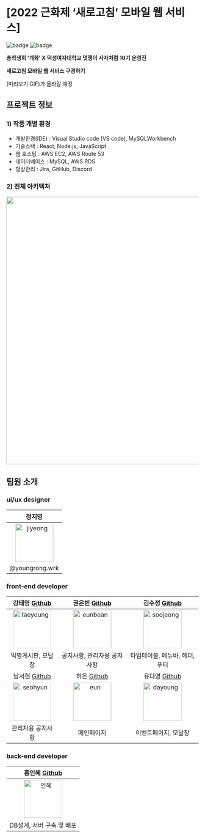 # [2022 근화제 ‘새로고침’ 모바일 웹 서비스]

![badge](https://img.shields.io/github/repo-size/DSLikelion10/LIKEFEST-frontend)
![badge](https://img.shields.io/github/languages/top/DSLikelion10/LIKEFEST-frontend)

**총학생회 ‘개화’ X 덕성여자대학교 멋쟁이 사자처럼 10기 운영진**

**새로고침 모바일 웹 서비스 구경하기** 

(미리보기 GIF)가 올라갈 예정

## 프로젝트 정보

### 1) 작품 개별 환경

- 개발환경(IDE) : Visual Studio code (VS code), MySQLWorkbench
- 기술스택 : React, Node.js, JavaScript
- 웹 호스팅 : AWS EC2, AWS Route 53
- 데이터베이스 : MySQL, AWS RDS
- 형상관리 : Jira, GitHub, Discord

### 2) 전체 아키텍처
<img src="https://user-images.githubusercontent.com/64454313/169698725-e2f8ed7d-34cb-4440-8915-f5b2f36affc3.png" width="700px"/>

## 팀원 소개

### ui/ux designer

| 정지영 |
| :---: |
|<img width="100" alt="jiyeong" src="https://user-images.githubusercontent.com/64454313/169698857-f048d695-3a17-414a-b5ab-50ab4c0f3143.jpeg">|
| @youngrong.wrk|

### front-end developer

| 강태영 [Github](https://github.com/Chanran33) | 권은빈 [Github](https://github.com/eunbeann) | 김수정 [Github](https://github.com/soosoo030) |
| :---: | :---: | :---: | 
|<img width="100" alt="taeyoung" src="https://user-images.githubusercontent.com/64454313/169698884-06c50e80-74fa-455a-8fae-de606622416d.png"> | <img width="100" alt="eunbean" src="https://user-images.githubusercontent.com/64454313/169698892-ec68f463-17e4-404c-b2bb-ca3a1a072330.jpeg">| <img width="100" alt="soojeong" src="https://user-images.githubusercontent.com/64454313/169698898-662eadaa-30ec-4bbd-bed8-2e217e0ba74b.jpeg"> |
| 익명게시판, 모달창 | 공지사항, 관리자용 공지사항  | 타임테이블,  메뉴바, 헤더, 푸터 |
| 남서현 [Github](https://github.com/namseohyeon)  | 허은 [Github](https://github.com/DAASHeo) | 유다영 [Github](https://github.com/allzeroyou) |
|<img width="100" alt="seohyun" src="https://user-images.githubusercontent.com/64454313/169698903-4c7f7911-d741-4a29-b75d-33986bc4807a.jpeg"> | <img width="100" alt="eun" src="https://user-images.githubusercontent.com/64454313/169698910-34c5c4d9-73f4-4cee-bd7d-9f027d83e2ed.jpeg"> | <img width="100" alt="dayoung" src="https://user-images.githubusercontent.com/64454313/169698921-60ab9615-d128-40ee-902d-aef78b8c29be.jpeg"> |
| 관리자용 공지사항 | 메인페이지 | 이벤트페이지, 모달창|

### back-end developer

| 홍인혜 [Github](https://github.com/hinhyu)|
| :---: |
| <img width="100" alt="인혜" src="https://user-images.githubusercontent.com/64454313/169699479-da5ac649-f506-4ea2-9c23-a1674ed72443.jpeg"> |
| DB설계, 서버 구축 및 배포 |
